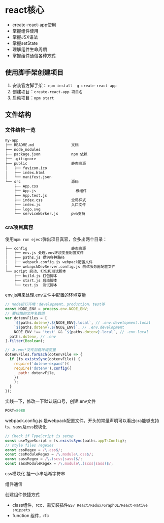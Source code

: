 # react核心

- create-react-app使用
- 掌握组件使用
- 掌握JSX语法
- 掌握setState
- 理解组件生命周期
- 掌握组件通信各种方式

## 使用脚手架创建项目

1. 安装官方脚手架： `npm install -g create-react-app`
2. 创建项目：`create-react-app 项目名`
3. 启动项目：`npm start`

## 文件结构

### 文件结构一览

```markdown
my-app
├── README.md                 文档
├── node_modules  
├── package.json              npm 依赖
├── .gitignore
├── public                    静态资源
│   ├── favicon.ico
│   ├── index.html
│   └── manifest.json
└── src                       源码
    ├── App.css
    ├── App.js                  根组件
    ├── App.test.js
    ├── index.css             全局样式
    ├── index.js              入口文件
    ├── logo.svg
    └── serviceWorker.js      pwa支持
```

### cra项目真容

使用`npm run eject`弹出项目真容，会多出两个目录：

```markdown
├── config                    静态资源
│   ├── env.js 处理.env环境变量配置文件
│   ├── paths.js 提供各种路径
│   ├── webpack.config.js webpack配置文件
│   └── webapckDevServer.config.js 测试服务器配置文件
└── script 启动、打包和测试脚本                       
    ├── build.js 打包脚本
    ├── start.js 启动脚本
    └── test.js  测试脚本
```

env.js用来处理.env文件中配置的环境变量 

```js
// node运行环境：development、production、test等
const NODE_ENV = process.env.NODE_ENV;
// 要扫描的文件名数组
var dotenvFiles = [
	`${paths.dotenv}.${NODE_ENV}.local`, // .env.development.local
	`${paths.dotenv}.${NODE_ENV}`, // .env.development
	NODE_ENV !== 'test' && `${paths.dotenv}.local`, // .env.local
  paths.dotenv, // .env
].filter(Boolean);

// 从.env*文件加载环境变量
dotenvFiles.forEach(dotenvFile => {
  if (fs.existsSync(dotenvFile)) {
    require('dotenv-expand')(
    require('dotenv').config({
      path: dotenvFile,
    })
    );
  }
});
```

实践一下，修改一下默认端口号，创建.env文件 

```js
PORT=8080
```

webpack.config.js 是webpack配置文件，开头的常量声明可以看出cra能够支持ts、sass及css模块化 

```js
// Check if TypeScript is setup
const useTypeScript = fs.existsSync(paths.appTsConfig);
// style files regexes
const cssRegex = /\.css$/;
const cssModuleRegex = /\.module\.css$/;
const sassRegex = /\.(scss|sass)$/;
const sassModuleRegex = /\.module\.(scss|sass)$/;
```

css模块化 挂一小串哈希字符串

组件通信

创建组件快捷方式 

- class组件，rcc，需安装插件`ES7 React/Redux/GraphQL/React-Native snippets`
- function 组件，rfc

